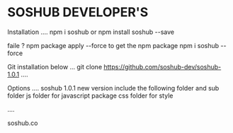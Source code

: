 # SOSHUB DEVELOPER'S


Installation 
....
npm i soshub or npm install soshub --save 

faile ? npm package apply --force to get the npm package
npm i soshub --force


Git installation below
...
git clone https://github.com/soshub-dev/soshub-1.0.1
....


Options
....
soshub 1.0.1 new version include the following folder and sub folder
js folder for javascript package 
css folder for style

....

soshub.co